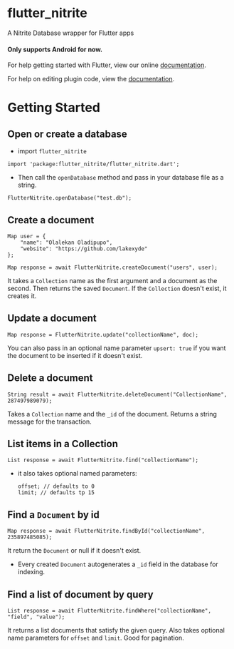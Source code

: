 # flutter_nitrite

A Nitrite Database wrapper for Flutter apps

#### Only supports Android for now.

For help getting started with Flutter, view our online
[documentation](https://flutter.io/).

For help on editing plugin code, view the [documentation](https://flutter.io/platform-plugins/#edit-code).

# Getting Started

## Open or create a database
- import ```flutter_nitrite```
```
import 'package:flutter_nitrite/flutter_nitrite.dart';
```

- Then call the ```openDatabase``` method and pass in your database file as a string.
```
FlutterNitrite.openDatabase("test.db");
```
## Create a document
```
Map user = {
    "name": "Olalekan Oladipupo",
    "website": "https://github.com/lakexyde"
};

Map response = await FlutterNitrite.createDocument("users", user); 
```
It takes a ```Collection``` name as the first argument and a document as the second. Then returns the saved ```Document```. If the ```Collection``` doesn't exist, it creates it.
## Update a document
```
Map response = FlutterNitrite.update("collectionName", doc);
```
You can also pass in an optional name parameter ```upsert: true``` if you want the document to be inserted if it doesn't exist.
## Delete a document
```
String result = await FlutterNitrite.deleteDocument("CollectionName", 287497989079);
```
Takes a ```Collection``` name and the ```_id``` of the document. Returns a string message for the transaction.
## List items in a Collection
```
List response = await FlutterNitrite.find("collectionName");
```
- it also takes optional named parameters:
    ```
    offset; // defaults to 0
    limit; // defaults tp 15
    ```

## Find a ```Document``` by id
```
Map response = await FlutterNitrite.findById("collectionName", 235897485085);
```
It return the ```Document``` or null if it doesn't exist.
- Every created ```Document``` autogenerates a ```_id``` field in the database for indexing.
## Find a list of document by query
```
List response = await FlutterNitrite.findWhere("collectionName", "field", "value");
```
It returns a list documents that satisfy the given query. Also takes optional name parameters for ```offset``` and ```limit```. Good for pagination.